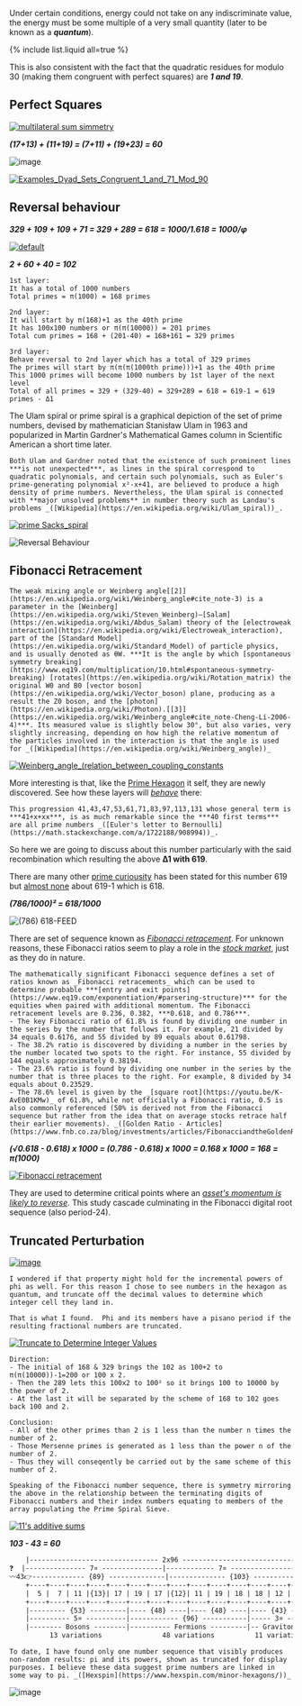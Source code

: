 Under certain conditions, energy could not take on any indiscriminate value, the energy must be some multiple of a very small quantity (later to be known as a ***quantum***).

{% include list.liquid all=true %}

This is also consistent with the fact that the quadratic residues for modulo 30 (making them congruent with perfect squares) are ***1 and 19***.

## Perfect Squares

[![multilateral sum simmetry](https://user-images.githubusercontent.com/8466209/281736420-005a17ae-f8d5-49ab-9331-c0d7dbec6a04.png)](https://www.primesdemystified.com/First1000Primes.html)

***(17+13) + (11+19) = (7+11) + (19+23) = 60***

![image](https://github.com/eq19/eq19.github.io/assets/8466209/20c2da3f-03ef-43f2-ab18-a4ac8ec4e8aa)

[![Examples_Dyad_Sets_Congruent_1_and_71_Mod_90](https://github.com/eq19/eq19.github.io/assets/8466209/40a7de06-79f3-4cf0-86f8-bf497bd0ca72)](https://www.primesdemystified.com/Factorization.html)

## Reversal behaviour

***329 + 109 + 109 + 71 = 329 + 289 = 618 = 1000/1.618 = 1000/φ***

[![default](https://user-images.githubusercontent.com/8466209/195963923-0796217c-7a87-4b2d-ba93-f47465304c03.png)](https://www.nausetschools.org/cms/lib/MA02212418/Centricity/Domain/204/Linkage%20Map%20Worksheet%20Genetics%202017.pdf)

***2 + 60 + 40 = 102***

```liquid
1st layer:
It has a total of 1000 numbers
Total primes = π(1000) = 168 primes

2nd layer:
It will start by π(168)+1 as the 40th prime
It has 100x100 numbers or π(π(10000)) = 201 primes
Total cum primes = 168 + (201-40) = 168+161 = 329 primes

3rd layer:
Behave reversal to 2nd layer which has a total of 329 primes
The primes will start by π(π(π(1000th prime)))+1 as the 40th prime
This 1000 primes will become 1000 numbers by 1st layer of the next level
Total of all primes = 329 + (329-40) = 329+289 = 618 = 619-1 = 619 primes - Δ1 
```

The Ulam spiral or prime spiral is a graphical depiction of the set of prime numbers, devised by mathematician Stanisław Ulam in 1963 and popularized in Martin Gardner's Mathematical Games column in Scientific American a short time later.

```note
Both Ulam and Gardner noted that the existence of such prominent lines ***is not unexpected***, as lines in the spiral correspond to quadratic polynomials, and certain such polynomials, such as Euler's prime-generating polynomial x²-x+41, are believed to produce a high density of prime numbers. Nevertheless, the Ulam spiral is connected with **major unsolved problems** in number theory such as Landau's problems _([Wikipedia](https://en.wikipedia.org/wiki/Ulam_spiral))_.
```

[![prime Sacks_spiral](https://user-images.githubusercontent.com/8466209/239603086-7f96ebd2-fbe2-4eac-9e25-5c15fce73376.png)](https://upload.wikimedia.org/wikipedia/commons/thumb/f/fc/Sacks_spiral.svg/120px-Sacks_spiral.svg.png)

![Reversal Behaviour](https://user-images.githubusercontent.com/36441664/74591945-2b75cb80-504f-11ea-85dd-14d0a803ee6b.png)

## Fibonacci Retracement

```note
The weak mixing angle or Weinberg angle[[2]](https://en.wikipedia.org/wiki/Weinberg_angle#cite_note-3) is a parameter in the [Weinberg](https://en.wikipedia.org/wiki/Steven_Weinberg)–[Salam](https://en.wikipedia.org/wiki/Abdus_Salam) theory of the [electroweak interaction](https://en.wikipedia.org/wiki/Electroweak_interaction), part of the [Standard Model](https://en.wikipedia.org/wiki/Standard_Model) of particle physics, and is usually denoted as θW. ***It is the angle by which [spontaneous symmetry breaking](https://www.eq19.com/multiplication/10.html#spontaneous-symmetry-breaking) [rotates](https://en.wikipedia.org/wiki/Rotation_matrix) the original W0 and B0 [vector boson](https://en.wikipedia.org/wiki/Vector_boson) plane, producing as a result the Z0 boson, and the [photon](https://en.wikipedia.org/wiki/Photon).[[3]](https://en.wikipedia.org/wiki/Weinberg_angle#cite_note-Cheng-Li-2006-4)***. Its measured value is slightly below 30°, but also varies, very slightly increasing, depending on how high the relative momentum of the particles involved in the interaction is that the angle is used for _([Wikipedia](https://en.wikipedia.org/wiki/Weinberg_angle))_
```

[![Weinberg_angle_(relation_between_coupling_constants](https://github.com/eq19/eq19.github.io/assets/8466209/68891c53-4043-4089-b9f9-e660e47ef63a)](https://en.wikipedia.org/wiki/Weinberg_angle)

More interesting is that, like the [Prime Hexagon](https://www.hexspin.com/) it self, they are newly discovered. See how these layers will _[behave](https://gist.github.com/eq19/e9832026b5b78f694e4ad22c3eb6c3ef#residual-objects)_ there:

```note
This progression 41,43,47,53,61,71,83,97,113,131 whose general term is ***41+x+xx***, is as much remarkable since the ***40 first terms*** are all prime numbers _([Euler's letter to Bernoulli](https://math.stackexchange.com/a/1722188/908994))_.
```

So here we are going to discuss about this number particularly with the said recombination which resulting the above **Δ1 with 619**.

There are many other [prime curiousity](https://primes.utm.edu/curios/page.php?short=619) has been stated for this number 619 but [almost none](https://primes.utm.edu/curios/page.php?short=618) about 619-1 which is 618.

***(786/1000)² = 618/1000***

![(786) 618-FEED](https://github.com/eq19/eq19.github.io/assets/8466209/112ca4f3-983f-4ec4-b4ec-c75e9b4addae)

There are set of sequence known as _[Fibonacci retracement](https://www.investopedia.com/ask/answers/05/fibonacciretracement.asp#:~:text=The%20key%20Fibonacci%20ratio%20of,two%20spots%20to%20the%20right.)_. For unknown reasons, these Fibonacci ratios seem to play a role in the _[stock market](https://www.eq19.com/exponentiation/#hexagonal-patterns)_, just as they do in nature. 

```note
The mathematically significant Fibonacci sequence defines a set of ratios known as _Fibonacci retracements_ which can be used to determine probable ***[entry and exit points](https://www.eq19.com/exponentiation/#parsering-structure)*** for the equities when paired with additional momentum. The Fibonacci retracement levels are 0.236, 0.382, ***0.618, and 0.786***.
- The key Fibonacci ratio of 61.8% is found by dividing one number in the series by the number that follows it. For example, 21 divided by 34 equals 0.6176, and 55 divided by 89 equals about 0.61798.
- The 38.2% ratio is discovered by dividing a number in the series by the number located two spots to the right. For instance, 55 divided by 144 equals approximately 0.38194.
- The 23.6% ratio is found by dividing one number in the series by the number that is three places to the right. For example, 8 divided by 34 equals about 0.23529.
- The 78.6% level is given by the _[square root](https://youtu.be/K-AvE0B1KMw)_ of 61.8%, while not officially a Fibonacci ratio, 0.5 is also commonly referenced (50% is derived not from the Fibonacci sequence but rather from the idea that on average stocks retrace half their earlier movements). _([Golden Ratio - Articles](https://www.fnb.co.za/blog/investments/articles/FibonacciandtheGoldenRatio/))_
```

***(√0.618 - 0.618) x 1000  = (0.786 - 0.618) x 1000 = 0.168 x 1000 = 168 = π(1000)***

[![Fibonacci retracement](https://user-images.githubusercontent.com/36441664/277129518-a7bfc713-40f5-47a5-9a1d-37c3e3fde1ff.png)](https://www.investopedia.com/ask/answers/05/fibonacciretracement.asp#:~:text=The%20key%20Fibonacci%20ratio%20of,two%20spots%20)

They are used to determine critical points where an _[asset's momentum is likely to reverse](https://www.eq19.com/identition/#the-powers-of-10)_. This study cascade culminating in the Fibonacci digital root sequence (also period-24). 

## Truncated Perturbation

[![image](https://user-images.githubusercontent.com/8466209/219260933-4331d79b-5815-4566-82e3-1a485bb2c61f.png)](https://primesdemystified.com/#deepsymmetries)

```note
I wondered if that property might hold for the incremental powers of phi as well. For this reason I chose to see numbers in the hexagon as quantum, and truncate off the decimal values to determine which integer cell they land in.
```

```
That is what I found.  Phi and its members have a pisano period if the resulting fractional numbers are truncated.
```

[![Truncate to Determine Integer Values](https://user-images.githubusercontent.com/8466209/229198281-8dbd72fb-cd0b-46c3-8a2c-ddc66107333e.png)](https://www.hexspin.com/phi-not-pi-and-why-i-truncate-to-determine-integer-values/)

```liquid
Direction:
- The initial of 168 & 329 brings the 102 as 100+2 to π(π(10000))-1=200 or 100 x 2.
- Then the 289 lets this 100x2 to 100² so it brings 100 to 10000 by the power of 2.
- At the last it will be separated by the scheme of 168 to 102 goes back 100 and 2.
 
Conclusion:
- All of the other primes than 2 is 1 less than the number n times the number of 2. 
- Those Mersenne primes is generated as 1 less than the power n of the number of 2. 
- Thus they will conseqently be carried out by the same scheme of this number of 2.
```

```note
Speaking of the Fibonacci number sequence, there is symmetry mirroring the above in the relationship between the terminating digits of Fibonacci numbers and their index numbers equating to members of the array populating the Prime Spiral Sieve.
```

[![11's additive sums](https://user-images.githubusercontent.com/8466209/221473004-867a1b50-f91f-470d-9922-e5e4f543a590.png)](https://primesdemystified.com/#deepsymmetries)

***103 - 43 = 60***

```txt
    |-------------------------------- 2x96 -------------------------------|
❓  |--------------- 7¤ ---------------|------------ 7¤ ------------------|
〰️43👉------------- {89} --------------|-------------- {103} -------------|
    +----+----+----+----+----+----+----+----+----+----+----+----+----+----+
    |  5 |  7 | 11 |{13}| 17 | 19 | 17 |{12}| 11 | 19 | 18 | 18 | 12 | 13 |
    +----+----+----+----+----+----+----+----+----+----+----+----+----+----+
    |--------- {53} ---------|---- {48} ----|---- {48} ----|---- {43} ----👉89〰️
    |---------- 5¤ ----------|------------ {96} -----------|----- 3¤ -----|   ❓
    |-------- Bosons --------|---------- Fermions ---------|-- Gravitons--|
          13 variations               48 variations          11 variations 
```

```note
To date, I have found only one number sequence that visibly produces non-random results: pi and its powers, shown as truncated for display purposes. I believe these data suggest prime numbers are linked in some way to pi. _([Hexspin](https://www.hexspin.com/minor-hexagons/))_
```

![image](https://github.com/eq19/eq19.github.io/assets/8466209/6f45a836-c402-4221-9127-d64b70e020ca)
